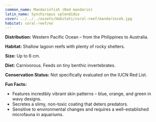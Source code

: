 ```yaml
---
common_name: Mandarinfish (Red mandarin)
latin_name: Synchiropus splendidus
cover: ../../../assets/Habitati/coral-reef/mandarincek.jpg
habitat: coral-reef/en
---
```

**Distribution:** Western Pacific Ocean – from the Philippines to Australia.

**Habitat:** Shallow lagoon reefs with plenty of rocky shelters.

**Size:** Up to 6 cm.

**Diet:** Carnivorous. Feeds on tiny benthic invertebrates.

**Conservation Status:** Not specifically evaluated on the IUCN Red List.

**Fun Facts:**  
- Features incredibly vibrant skin patterns – blue, orange, and green in wavy designs.  
- Secretes a slimy, non-toxic coating that deters predators.  
- Sensitive to environmental changes and requires a well-established microfauna in aquariums.
